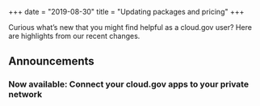 +++
date = "2019-08-30"
title = "Updating packages and pricing" 
+++

Curious what’s new that you might find helpful as a cloud.gov user? Here are highlights from our recent changes.

## Announcements

### Now available: Connect your cloud.gov apps to your private network
